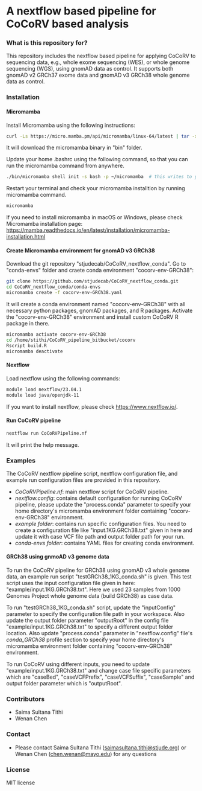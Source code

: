 # A nextflow based pipeline for CoCoRV based analysis #

### What is this repository for? ###
This repository includes the nextflow based pipeline for applying CoCoRV to sequencing data, e.g., whole exome sequencing (WES), or whole genome sequencing (WGS), using gnomAD data as control. It supports both gnomAD v2 GRCh37 exome data and gnomAD v3 GRCh38 whole genome data as control.    

### Installation ###
#### Micromamba ####
Install Micromamba using the following instructions:
```bash
curl -Ls https://micro.mamba.pm/api/micromamba/linux-64/latest | tar -xvj bin/micromamba
```
It will download the micromamba binary in "bin" folder.

Update your home .bashrc using the following command, so that you can run the micromamba command from anywhere.
```bash
./bin/micromamba shell init -s bash -p ~/micromamba  # this writes to your home .bashrc file and creates a micromamba folder in your home directory which will contain all of your conda environments created by micromamba
```
Restart your terminal and check your micromamba installtion by running micromamba command.
```bash
micromamba
```

If you need to install micromamba in macOS or Windows, please check Micromamba installation page: https://mamba.readthedocs.io/en/latest/installation/micromamba-installation.html

#### Create Micromamba environment for gnomAD v3 GRCh38 ####
Download the git repository "stjudecab/CoCoRV_nextflow_conda". Go to "conda-envs" folder and craete conda environment "cocorv-env-GRCh38":
```bash
git clone https://github.com/stjudecab/CoCoRV_nextflow_conda.git
cd CoCoRV_nextflow_conda/conda-envs
micromamba create -f cocorv-env-GRCh38.yaml
```
It will create a conda environment named "cocorv-env-GRCh38" with all necessary python packages, gnomAD packages, and R packages. 
Activate the "cocorv-env-GRCh38" environment and install custom CoCoRV R package in there.
```bash
micromamba activate cocorv-env-GRCh38
cd /home/stithi/CoCoRV_pipeline_bitbucket/cocorv
Rscript build.R
micromamba deactivate
```

#### Nextflow ####
Load nextflow using the following commands:
```bash
module load nextflow/23.04.1
module load java/openjdk-11
```
If you want to install nextflow, please check https://www.nextflow.io/.

#### Run CoCoRV pipeline ####
```bash
nextflow run CoCoRVPipeline.nf
```
It will print the help message.

### Examples ###
The CoCoRV nextflow pipeline script, nextflow configuration file, and example run configuration files are provided in this repository.

* *CoCoRVPipeline.nf*: main nextflow script for CoCoRV pipeline.
* *nextflow.config*: contains default configuration for running CoCoRV pipeline, please update the "process.conda" parameter to specify your home directory's micromamba environment folder containing "cocorv-env-GRCh38" environment.
* *example folder*: contains run specific configuration files. You need to create a configuration file like "input.1KG.GRCh38.txt" given in here and update it with case VCF file path and output folder path for your run.
* *conda-envs folder*: contains YAML files for creating conda environment.

#### GRCh38 using gnmoAD v3 genome data ####
To run the CoCoRV pipeline for GRCh38 using gnomAD v3 whole genome data, an example run script "testGRCh38_1KG_conda.sh" is given. This test script uses the input configuration file given in here: "example/input.1KG.GRCh38.txt". Here we used 23 samples from 1000 Genomes Project whole genome data (build GRCh38) as case data.

To run "testGRCh38_1KG_conda.sh" script, update the "inputConfig" parameter to specify the configuration file path in your workspace. Also update the output folder parameter "outputRoot" in the config file "example/input.1KG.GRCh38.txt" to specify a different output folder location. Also update "process.conda" parameter in "nextflow.config" file's *conda_GRCh38* profile section to specify your home directory's micromamba environment folder containing "cocorv-env-GRCh38" environment.

To run CoCoRV using different inputs, you need to update "example/input.1KG.GRCh38.txt" and change case file specific parameters which are "caseBed", "caseVCFPrefix", "caseVCFSuffix", "caseSample" and output folder parameter which is "outputRoot".

### Contributors ###
* Saima Sultana Tithi
* Wenan Chen

### Contact ###
* Please contact Saima Sultana Tithi (saimasultana.tithi@stjude.org) or Wenan Chen (chen.wenan@mayo.edu) for any questions

### License ###
MIT license
